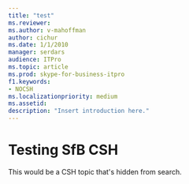 ```yaml
---
title: "test"
ms.reviewer: 
ms.author: v-mahoffman
author: cichur
ms.date: 1/1/2010
manager: serdars
audience: ITPro
ms.topic: article
ms.prod: skype-for-business-itpro
f1.keywords:
- NOCSH
ms.localizationpriority: medium
ms.assetid: 
description: "Insert introduction here."
---
```


# Testing SfB CSH

This would be a CSH topic that's hidden from search.


